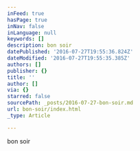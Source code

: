 ```yaml
---
inFeed: true
hasPage: true
inNav: false
inLanguage: null
keywords: []
description: bon soir
datePublished: '2016-07-27T19:55:36.824Z'
dateModified: '2016-07-27T19:55:35.385Z'
authors: []
publisher: {}
title: ''
author: []
via: {}
starred: false
sourcePath: _posts/2016-07-27-bon-soir.md
url: bon-soir/index.html
_type: Article

---
```

bon soir